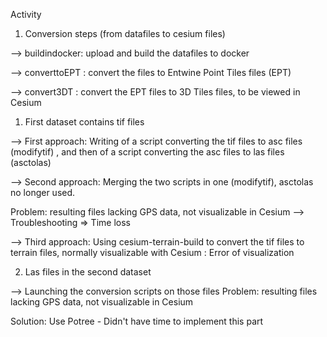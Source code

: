 Activity

1. Conversion steps (from datafiles to cesium files)

--> buildindocker: upload and build the datafiles to docker

--> converttoEPT : convert the files to Entwine Point Tiles files (EPT)

--> convert3DT : convert the EPT files to 3D Tiles files, to be viewed in Cesium


1. First dataset contains tif files 

--> First approach: Writing of a script converting the tif files to asc files (modifytif) , and then of a script converting the asc files to las files (asctolas)

--> Second approach: Merging the two scripts in one (modifytif), asctolas no longer used.

Problem: resulting files lacking GPS data, not visualizable in Cesium --> Troubleshooting => Time loss

--> Third approach: Using cesium-terrain-build to convert the tif files to terrain files, normally visualizable with Cesium : Error of visualization


2. Las files in the second dataset

--> Launching the conversion scripts on those files
 Problem: resulting files lacking GPS data, not visualizable in Cesium 
 
 Solution: Use Potree - Didn't have time to implement this part
